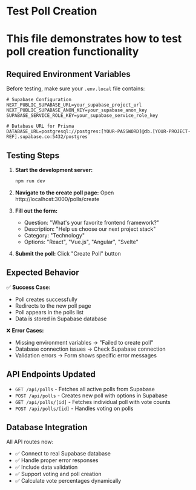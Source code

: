 # Test Poll Creation
# This file demonstrates how to test poll creation functionality

## Required Environment Variables

Before testing, make sure your `.env.local` file contains:

```env
# Supabase Configuration
NEXT_PUBLIC_SUPABASE_URL=your_supabase_project_url
NEXT_PUBLIC_SUPABASE_ANON_KEY=your_supabase_anon_key
SUPABASE_SERVICE_ROLE_KEY=your_supabase_service_role_key

# Database URL for Prisma
DATABASE_URL=postgresql://postgres:[YOUR-PASSWORD]@db.[YOUR-PROJECT-REF].supabase.co:5432/postgres
```

## Testing Steps

1. **Start the development server:**
   ```bash
   npm run dev
   ```

2. **Navigate to the create poll page:**
   Open http://localhost:3000/polls/create

3. **Fill out the form:**
   - Question: "What's your favorite frontend framework?"
   - Description: "Help us choose our next project stack"
   - Category: "Technology"
   - Options: "React", "Vue.js", "Angular", "Svelte"

4. **Submit the poll:**
   Click "Create Poll" button

## Expected Behavior

✅ **Success Case:**
- Poll creates successfully
- Redirects to the new poll page
- Poll appears in the polls list
- Data is stored in Supabase database

❌ **Error Cases:**
- Missing environment variables → "Failed to create poll"
- Database connection issues → Check Supabase connection
- Validation errors → Form shows specific error messages

## API Endpoints Updated

- `GET /api/polls` - Fetches all active polls from Supabase
- `POST /api/polls` - Creates new poll with options in Supabase
- `GET /api/polls/[id]` - Fetches individual poll with vote counts
- `POST /api/polls/[id]` - Handles voting on polls

## Database Integration

All API routes now:
- ✅ Connect to real Supabase database
- ✅ Handle proper error responses
- ✅ Include data validation
- ✅ Support voting and poll creation
- ✅ Calculate vote percentages dynamically
